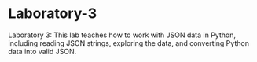 # Laboratory-3

Laboratory 3: This lab teaches how to work with JSON data in Python, including reading JSON strings, exploring the data, and converting Python data into valid JSON.
